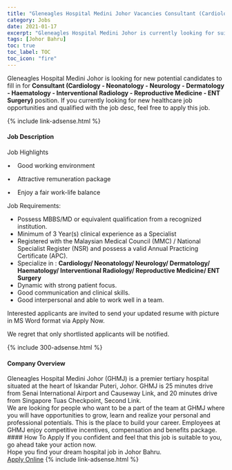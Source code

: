 ```yaml
---
title: "Gleneagles Hospital Medini Johor Vacancies Consultant (Cardiology - Neonatology - Neurology - Dermatology - Haematology  - Interventional Radiology - Reproductive Medicine - ENT Surgery)" 
category: Jobs 
date: 2021-01-17 
excerpt: "Gleneagles Hospital Medini Johor is currently looking for suitable person to fill in the Consultant (Cardiology - Neonatology - Neurology - Dermatology - Haematology  - Interventional Radiology - Reproductive Medicine - ENT Surgery) which positioned at Johor Bahru" 
tags: [Johor Bahru] 
toc: true 
toc_label: TOC 
toc_icon: "fire" 
--- 
```


<p>Gleneagles Hospital Medini Johor is looking for new potential candidates to fill in for <b>Consultant (Cardiology - Neonatology - Neurology - Dermatology - Haematology  - Interventional Radiology - Reproductive Medicine - ENT Surgery)</b> position. If you currently looking for new healthcare job opportunities and qualified with the job desc, feel free to apply this job.
</p>{% include link-adsense.html %} 
<div><div><h4>Job Description</h4></div><div><div><span><div><p>Job Highlights</p><p>&#8226;&#160;&#160;&#160;&#160;Good working environment</p><p>&#8226;&#160;&#160;&#160;&#160;Attractive remuneration package</p><p>&#8226;&#160;&#160;&#160;&#160;Enjoy a fair work-life balance</p><p>Job Requirements:</p><ul><li>Possess MBBS/MD or equivalent qualification from a recognized institution.</li><li>Minimum of 3&#160;Year(s) clinical experience as a Specialist</li><li>Registered with the Malaysian Medical Council (MMC) / National Specialist Register (NSR) and possess a valid Annual Practicing Certificate (APC).</li><li>Specialize in : <strong>Cardiology/ Neonatology/ Neurology/ Dermatology/ Haematology/ Interventional Radiology/ Reproductive Medicine/ ENT Surgery</strong></li><li>Dynamic with strong patient focus.</li><li>Good communication and clinical skills.</li><li>Good interpersonal and able to work well in a team.</li></ul><p>Interested applicants are invited to send your updated resume with picture in MS Word format via Apply Now.</p><p>We regret that only shortlisted applicants will be notified.</p></div></span></div></div></div> 
{% include 300-adsense.html %} 
<div><div><h4>Company Overview</h4></div><div><div><span><div><div>
<div>Gleneagles Hospital Medini Johor (GHMJ) is a premier tertiary hospital situated at the heart of Iskandar Puteri, Johor. GHMJ is 25 minutes drive from Senai International Airport and Causeway Link, and 20 minutes drive from Singapore Tuas Checkpoint, Second Link.</div>
<div>We are looking for people who want to be a part of the team at GHMJ where you will have opportunities to grow, learn and realize your personal and professional potentials. This is the place to build your career. Employees at GHMJ enjoy competitive incentives, compensation and benefits package.</div>
</div></div></span></div></div></div> 
#### How To Apply 
If you confident and feel that this job is suitable to you, go ahead take your action now. <br/> 
Hope you find your dream hospital job in Johor Bahru. <br/> 
<a href="https://www.jobstreet.com.my/en/job/consultant-cardiology-neonatology-neurology-dermatology-haematology-interventional-radiology-reproductive-medicine-ent-surgery-4458954?jobId=jobstreet-my-job-4458954&sectionRank=12&token=0~1c77a966-0390-4e42-8cef-4d025b5e7956&fr=SRP%20View%20In%20New%20Ta" class="btn btn--warning" target="_blank" rel="nofollow noopenner">Apply Online</a> 
{% include link-adsense.html %} 